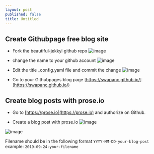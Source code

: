 ```yaml
---
layout: post
published: false
title: Untitled
---
```

## Create Githubpage free blog site

* Fork the beautiful-jekkyl github repo
![image](https://user-images.githubusercontent.com/10190444/65529769-bbf71800-dec4-11e9-897a-942e92b8ef47.png)    
   
* change the name to your github account
![image](https://user-images.githubusercontent.com/10190444/65529941-14c6b080-dec5-11e9-8a8b-6c1096fe71f3.png)   

* Edit the title _config.yaml file and commit the change
![image](https://user-images.githubusercontent.com/10190444/65530285-a504f580-dec5-11e9-8345-8abc419ad82d.png)   
   
* Go to your Githubpages blog page
[https://swapanc.github.io/](https://swapanc.github.io/)

## Create blog posts with prose.io
* Go to [https://prose.io](https://prose.io) and authorize on Github.

* Create a blog post with prose.io
![image](https://user-images.githubusercontent.com/10190444/65530767-8bb07900-dec6-11e9-9d1c-921adc8d93c2.png)   
   
![image](https://user-images.githubusercontent.com/10190444/65530944-e3e77b00-dec6-11e9-9fd1-24e06c4dd485.png)   
   
Filename should be in the following format
```YYYY-MM-DD-your-blog-post```   
example: ```2019-09-24-your-filename```



